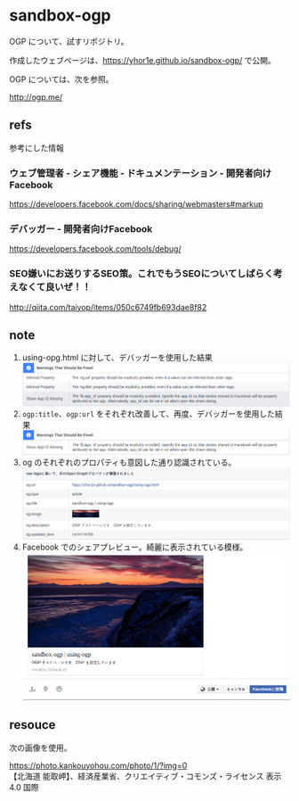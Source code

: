 # sandbox-ogp

OGP について、試すリポジトリ。

作成したウェブページは、https://yhor1e.github.io/sandbox-ogp/ で公開。

OGP については、次を参照。

http://ogp.me/

## refs

参考にした情報

### ウェブ管理者 - シェア機能 - ドキュメンテーション - 開発者向けFacebook

https://developers.facebook.com/docs/sharing/webmasters#markup

### デバッガー - 開発者向けFacebook

https://developers.facebook.com/tools/debug/

### SEO嫌いにお送りするSEO策。これでもうSEOについてしばらく考えなくて良いぜ！！

http://qiita.com/taiyop/items/050c6749fb693dae8f82


## note

1. using-opg.html に対して、デバッガーを使用した結果
![debugger1](./ogp-debugger-warning-before.png)
2. `ogp:title`、`ogp:url` をそれぞれ改善して、再度、デバッガーを使用した結果
![debugger2](./ogp-debugger-warning-after.png)
3. og のそれぞれのプロパティも意図した通り認識されている。
![debugger3](./open-graph-properties.png)
4. Facebook でのシェアプレビュー。綺麗に表示されている模様。
![debugger4](./facebook-share-preview.png)


## resouce

次の画像を使用。

https://photo.kankouyohou.com/photo/1/?img=0  
【北海道 能取岬】、経済産業省、クリエイティブ・コモンズ・ライセンス 表示4.0 国際
